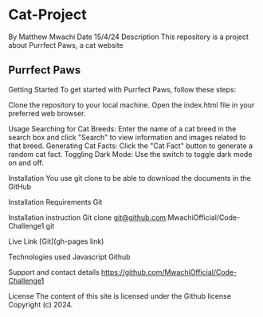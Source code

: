 # Cat-Project

By Matthew Mwachi
Date 15/4/24
Description
This repository is a project about Purrfect Paws, a cat website

## Purrfect Paws

Getting Started
To get started with Purrfect Paws, follow these steps:

Clone the repository to your local machine.
Open the index.html file in your preferred web browser.

Usage
Searching for Cat Breeds: Enter the name of a cat breed in the search box and click "Search" to view information and images related to that breed.
Generating Cat Facts: Click the "Cat Fact" button to generate a random cat fact.
Toggling Dark Mode: Use the switch to toggle dark mode on and off.


Installation
You use git clone to be able to download the documents in the GitHub

Installation Requirements
Git

Installation instruction
Git clone git@github.com:MwachiOfficial/Code-Challenge1.git

Live Link
[Git](gh-pages link)

Technologies used
Javascript
Github

Support and contact details
https://github.com/MwachiOfficial/Code-Challenge1

License
The content of this site is licensed under the Github license Copyright (c) 2024.
